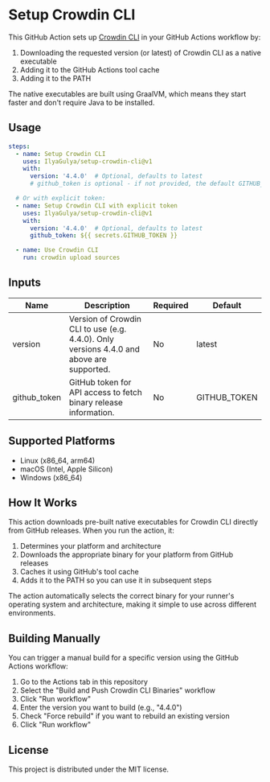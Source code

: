 # Setup Crowdin CLI

This GitHub Action sets up [Crowdin CLI](https://github.com/crowdin/crowdin-cli) in your GitHub Actions workflow by:

1. Downloading the requested version (or latest) of Crowdin CLI as a native executable
2. Adding it to the GitHub Actions tool cache
3. Adding it to the PATH

The native executables are built using GraalVM, which means they start faster and don't require Java to be installed.

## Usage

```yaml
steps:
  - name: Setup Crowdin CLI
    uses: IlyaGulya/setup-crowdin-cli@v1
    with:
      version: '4.4.0'  # Optional, defaults to latest
      # github_token is optional - if not provided, the default GITHUB_TOKEN will be used

  # Or with explicit token:
  - name: Setup Crowdin CLI with explicit token
    uses: IlyaGulya/setup-crowdin-cli@v1
    with:
      version: '4.4.0'  # Optional, defaults to latest
      github_token: ${{ secrets.GITHUB_TOKEN }}

  - name: Use Crowdin CLI
    run: crowdin upload sources
```

## Inputs

| Name         | Description                                                                              | Required | Default      |
|--------------|------------------------------------------------------------------------------------------|----------|--------------|
| version      | Version of Crowdin CLI to use (e.g. 4.4.0). Only versions 4.4.0 and above are supported. | No       | latest       |
| github_token | GitHub token for API access to fetch binary release information.                         | No       | GITHUB_TOKEN |

## Supported Platforms

- Linux (x86_64, arm64)
- macOS (Intel, Apple Silicon)
- Windows (x86_64)

## How It Works

This action downloads pre-built native executables for Crowdin CLI directly from GitHub releases. When you run the action, it:

1. Determines your platform and architecture
2. Downloads the appropriate binary for your platform from GitHub releases
3. Caches it using GitHub's tool cache
4. Adds it to the PATH so you can use it in subsequent steps

The action automatically selects the correct binary for your runner's operating system and architecture, making it simple to use across different
environments.

## Building Manually

You can trigger a manual build for a specific version using the GitHub Actions workflow:

1. Go to the Actions tab in this repository
2. Select the "Build and Push Crowdin CLI Binaries" workflow
3. Click "Run workflow"
4. Enter the version you want to build (e.g., "4.4.0")
5. Check "Force rebuild" if you want to rebuild an existing version
6. Click "Run workflow"

## License

This project is distributed under the MIT license.
